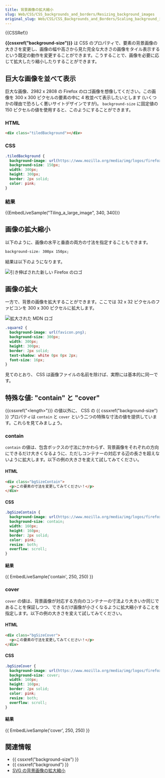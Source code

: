 ```yaml
---
title: 背景画像の拡大縮小
slug: Web/CSS/CSS_backgrounds_and_borders/Resizing_background_images
original_slug: Web/CSS/CSS_Backgrounds_and_Borders/Scaling_background_images
---
```


{{CSSRef}}

**{{cssxref("background-size")}}** は CSS のプロパティで、要素の背景画像の大きさを変更し、画像の幅や高さから見た完全な大きさの画像をタイル表示するという既定の動作を変更することができます。こうすることで、画像を必要に応じて拡大したり縮小したりすることができます。

<h2 id="Tiling_a_large_image">巨大な画像を並べて表示</h2>

巨大な画像、2982 x 2808 の Firefox のロゴ画像を想像してください。この画像を 300 x 300 ピクセルの要素の中に 4 枚並べて表示したいとします (いくつかの理由で恐ろしく悪いサイトデザインですが)。 `background-size` に固定値の 150 ピクセルの値を使用すると、このようにすることができます。

### HTML

```html
<div class="tiledBackground"></div>
```

### CSS

```css
.tiledBackground {
  background-image: url(https://www.mozilla.org/media/img/logos/firefox/logo-quantum.9c5e96634f92.png);
  background-size: 150px;
  width: 300px;
  height: 300px;
  border: 2px solid;
  color: pink;
}
```

### 結果

{{EmbedLiveSample("Tiling_a_large_image", 340, 340)}}

## 画像の拡大縮小

以下のように、画像の水平と垂直の両方の寸法を指定することもできます。

```css
background-size: 300px 150px;
```

結果は以下のようになります。

![引き伸ばされた新しい Firefox のロゴ](s.codepen.io_richienb_debug_lonxgp_pnkvygvggyxa.png)

## 画像の拡大

一方で、背景の画像を拡大することができます。ここでは 32 x 32 ピクセルのファビコンを 300 x 300 ピクセルに拡大します。

![拡大された MDN ロゴ](favicon57.de33179910ae.1.1.png)

```css
.square2 {
  background-image: url(favicon.png);
  background-size: 300px;
  width: 300px;
  height: 300px;
  border: 2px solid;
  text-shadow: white 0px 0px 2px;
  font-size: 16px;
}
```

見てのとおり、 CSS は画像ファイルの名前を除けば、実際には基本的に同一です。

## 特殊な値: "contain" と "cover"

{{cssxref("&lt;length&gt;")}} の値以外に、 CSS の {{ cssxref("background-size") }} プロパティは `contain` と `cover` という二つの特殊な寸法の値を提供しています。これらを見てみましょう。

### contain

`contain` の値は、包含ボックスの寸法にかかわらず、背景画像をそれぞれの方向にできるだけ大きくなるように、ただしコンテナーの対応する辺の長さを超えないように拡大します。以下の例の大きさを変えて試してみてください。

#### HTML

```html
<div class="bgSizeContain">
  <p>この要素の寸法を変更してみてください！</p>
</div>
```

#### CSS

```css
.bgSizeContain {
  background-image: url(https://www.mozilla.org/media/img/logos/firefox/logo-quantum.9c5e96634f92.png);
  background-size: contain;
  width: 160px;
  height: 160px;
  border: 2px solid;
  color: pink;
  resize: both;
  overflow: scroll;
}
```

#### 結果

{{ EmbedLiveSample('contain', 250, 250) }}

### cover

`cover` の値は、背景画像が対応する方向のコンテナーの寸法より大きいか同じであることを保証しつつ、できるだけ画像が小さくなるように拡大縮小することを指定します。以下の例の大きさを変えて試してみてください。

#### HTML

```html
<div class="bgSizeCover">
  <p>この要素の寸法を変更してみてください！</p>
</div>
```

#### CSS

```css
.bgSizeCover {
  background-image: url(https://www.mozilla.org/media/img/logos/firefox/logo-quantum.9c5e96634f92.png);
  background-size: cover;
  width: 160px;
  height: 160px;
  border: 2px solid;
  color: pink;
  resize: both;
  overflow: scroll;
}
```

#### 結果

{{ EmbedLiveSample('cover', 250, 250) }}

## 関連情報

- {{ cssxref("background-size") }}
- {{ cssxref("background") }}
- [SVG の背景画像の拡大縮小](/ja/docs/Web/CSS/Scaling_of_SVG_backgrounds)

